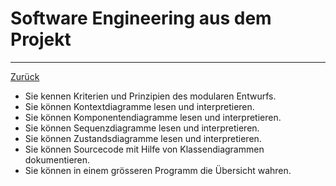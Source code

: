 # Software Engineering aus dem Projekt

---

[Zurück](../README.md)

* Sie kennen Kriterien und Prinzipien des modularen Entwurfs.
* Sie können Kontextdiagramme lesen und interpretieren.
* Sie können Komponentendiagramme lesen und interpretieren.
* Sie können Sequenzdiagramme lesen und interpretieren.
* Sie können Zustandsdiagramme lesen und interpretieren.
* Sie können Sourcecode mit Hilfe von Klassendiagrammen dokumentieren.
* Sie können in einem grösseren Programm die Übersicht wahren.
